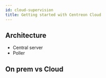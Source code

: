 ```yaml
---
id: cloud-supervision
title: Getting started with Centreon Cloud
---
```


## Architecture

* Central server
* Poller

## On prem vs Cloud